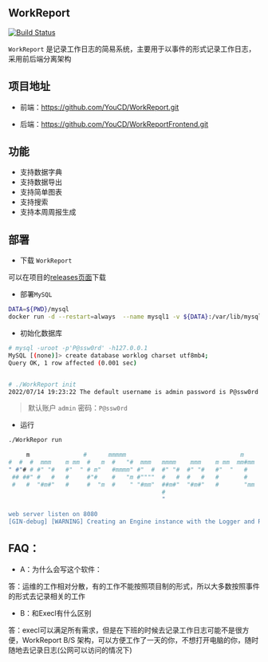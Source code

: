## WorkReport

[![Build Status](https://travis-ci.com/YouCD/WorkReport.svg?branch=master)](https://travis-ci.com/YouCD/WorkReport)

`WorkReport` 是记录工作日志的简易系统，主要用于以事件的形式记录工作日志，采用前后端分离架构

## 项目地址

* 前端：https://github.com/YouCD/WorkReport.git

* 后端：https://github.com/YouCD/WorkReportFrontend.git

## 功能

* 支持数据字典
* 支持数据导出
* 支持简单图表
* 支持搜索
* 支持本周周报生成

## 部署

* 下载 `WorkReport`

可以在项目的[releases页面](https://github.com/YouCD/WorkReport/releases)下载

* 部署`MySQL`

```sh
DATA=${PWD}/mysql
docker run -d --restart=always  --name mysql1 -v ${DATA}:/var/lib/mysql -e MYSQL_ROOT_PASSWORD=P@ssw0rd -p 3306:3306 mysql:5.7.18
```

* 初始化数据库

```sh
# mysql -uroot -p'P@ssw0rd' -h127.0.0.1
MySQL [(none)]> create database worklog charset utf8mb4;
Query OK, 1 row affected (0.001 sec)


# ./WorkReport init              
2022/07/14 19:23:22 The default username is admin password is P@ssw0rd

```

> 默认账户 `admin`  密码：`P@ssw0rd`

* 运行

```sh
./WorkRepor run 
  
     m               #      mmmmm                                m   
#  #  #  mmm    m mm  #   m  #   "#  mmm   mmmm    mmm    m mm  mm#mm 
" #"# # #" "#   #"  " # m"   #mmmm" #"  #  #" "#  #" "#   #"  "   #   
 ## ##" #   #   #     #"#    #   "m #""""  #   #  #   #   #       #   
 #   #  "#m#"   #     #  "m  #    " "#mm"  ##m#"  "#m#"   #       "mm 
                                           #                          
                                           "                          
  
web server listen on 8080
[GIN-debug] [WARNING] Creating an Engine instance with the Logger and Recovery middleware already attached.

```

## FAQ：

* A：为什么会写这个软件：

​ 答：运维的工作相对分散，有的工作不能按照项目制的形式，所以大多数按照事件的形式去记录相关的工作

* B：和Execl有什么区别

​ 答：execl可以满足所有需求，但是在下班的时候去记录工作日志可能不是很方便，WorkReport B/S
架构，可以方便工作了一天的你，不想打开电脑的你，随时随地去记录日志(公网可以访问的情况下)

